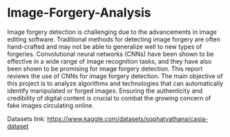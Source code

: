# Image-Forgery-Analysis
Image forgery detection is challenging due to the advancements in image editing software.
Traditional methods for detecting image forgery are often hand-crafted and may not be able
to generalize well to new types of forgeries. Convolutional neural networks (CNNs) have been
shown to be effective in a wide range of image recognition tasks, and they have also been shown
to be promising for image forgery detection. This report reviews the use of CNNs for image
forgery detection. The main objective of this project is to analyze algorithms and technologies
that can automatically identify manipulated or forged images. Ensuring the authenticity and
credibility of digital content is crucial to combat the growing concern of fake images circulating
online.

Datasets link:
https://www.kaggle.com/datasets/sophatvathana/casia-dataset
